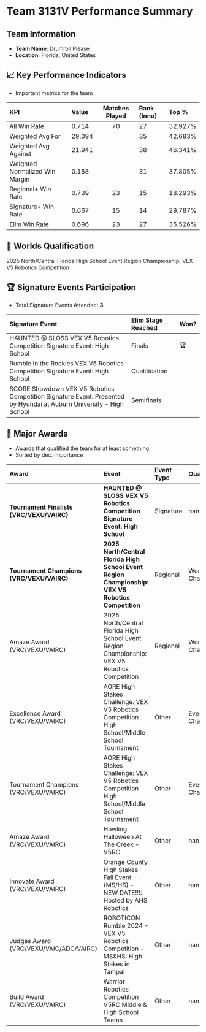 # Team 3131V Performance Summary

##  Team Information
- **Team Name**: Drumroll Please
- **Location**: Florida, United States

## 📈 Key Performance Indicators
- Important metrics for the team

| KPI | Value | Matches Played | Rank (Inno) | Top % |
|:---|:-----|:--------------:|:----|:-----|
| All Win Rate | 0.714 | 70 | 27 | 32.927% |
| Weighted Avg For | 29.094 |  | 35 | 42.683% |
| Weighted Avg Against | 21.941 |  | 38 | 46.341% |
| Weighted Normalized Win Margin | 0.158 |  | 31 | 37.805% |
| Regional+ Win Rate | 0.739 | 23 | 15 | 18.293% |
| Signature+ Win Rate | 0.667 | 15 | 14 | 29.787% |
| Elim Win Rate | 0.696 | 23 | 27 | 35.526% |


## 🎯 Worlds Qualification
2025 North/Central Florida High School Event Region Championship: VEX V5 Robotics Competition

## 🏆 Signature Events Participation
- Total Signature Events Attended: **3**

| Signature Event | Elim Stage Reached | Won? |
|:----------------|:-------------------|:----|
| HAUNTED @ SLOSS VEX V5 Robotics Competition Signature Event: High School | Finals | 🏆 |
| Rumble In the Rockies VEX V5 Robotics Competition Signature Event: High School | Qualification |  |
| SCORE Showdown VEX V5 Robotics Competition Signature Event: Presented by Hyundai at Auburn University - High School | Semifinals |  |


## 🥇 Major Awards
- Awards that qualified the team for at least something
- Sorted by dec. importance

| Award | Event | Event Type | Qualification |
|:------|:------|:-----------|:--------------|
| **Tournament Finalists (VRC/VEXU/VAIRC)** | **HAUNTED @ SLOSS VEX V5 Robotics Competition Signature Event: High School** | Signature | nan |
| **Tournament Champions (VRC/VEXU/VAIRC)** | **2025 North/Central Florida High School Event Region Championship: VEX V5 Robotics Competition** | Regional | World Championship |
| Amaze Award (VRC/VEXU/VAIRC) | 2025 North/Central Florida High School Event Region Championship: VEX V5 Robotics Competition | Regional | World Championship |
| Excellence Award (VRC/VEXU/VAIRC) | AORE High Stakes Challenge: VEX V5 Robotics Competition High School/Middle School Tournament | Other | Event Region Championship |
| Tournament Champions (VRC/VEXU/VAIRC) | AORE High Stakes Challenge: VEX V5 Robotics Competition High School/Middle School Tournament | Other | Event Region Championship |
| Amaze Award (VRC/VEXU/VAIRC) | Howling Halloween At The Creek - V5RC | Other | nan |
| Innovate Award (VRC/VEXU/VAIRC) | Orange County High Stakes Fall Event (MS/HS) - NEW DATE!!!: Hosted by AHS Robotics | Other | nan |
| Judges Award (VRC/VEXU/VAIC/ADC/VAIRC) | ROBOTICON Rumble 2024 - VEX V5 Robotics Competition - MS&HS: High Stakes in Tampa! | Other | nan |
| Build Award (VRC/VEXU/VAIRC) | Warrior Robotics Competition V5RC Middle & High School Teams | Other | nan |

